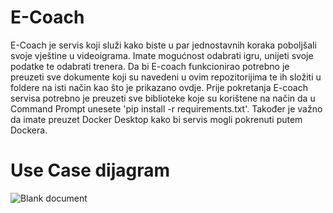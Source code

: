 # E-Coach
E-Coach je servis koji služi kako biste u par jednostavnih koraka poboljšali svoje vještine u videoigrama. Imate mogućnost odabrati igru, unijeti svoje podatke te odabrati trenera. Da bi E-coach funkcionirao potrebno je preuzeti sve dokumente koji su navedeni u ovim repozitorijima te ih složiti u foldere na isti način kao što je prikazano ovdje. Prije pokretanja E-coach servisa potrebno je preuzeti sve biblioteke koje su korištene na način da u Command Prompt unesete 'pip install -r requirements.txt'. Također je važno da imate preuzet Docker Desktop kako bi servis mogli pokrenuti putem Dockera.

#


#


# Use Case dijagram
![Blank document](https://github.com/ledabielic/E-Coach/assets/173631275/eb7e7146-84ea-464c-bb0d-08958864e63d)

